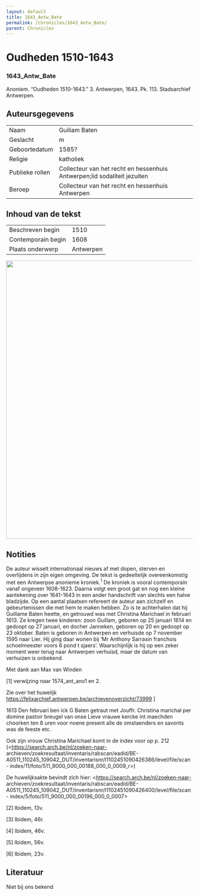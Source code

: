 ```yaml
---
layout: default
title: 1643_Antw_Bate
permalink: /chronicles/1643_Antw_Bate/
parent: Chronicles
--- 
```



# Oudheden 1510-1643 

### 1643_Antw_Bate 

Anoniem. “Oudheden 1510-1643.” 3. Antwerpen, 1643. Pk. 113. Stadsarchief Antwerpen. 

## Auteursgegevens 

| | | 
| --------------- | --------------- | 
| Naam | Guiliam Baten | 
| Geslacht | m | 
| Geboortedatum | 1585? | 
| Religie | katholiek | 
| Publieke rollen | Collecteur van het recht en hessenhuis Antwerpen;lid sodaliteit jezuiten | 
| Beroep | Collecteur van het recht en hessenhuis Antwerpen | 

## Inhoud van de tekst 

| | | 
| --------------- | --------------- | 
| Beschreven begin | 1510 | 
| Contemporain begin | 1608 | 
| Plaats onderwerp | Antwerpen | 

[<img src="..\..\barplots_chronicles\1643_Antw_Bate.jpg" width="750"/>](..\..\barplots_chronicles\1643_Antw_Bate.jpg) 

## Notities 

De auteur wisselt internationaal nieuws af met dopen, sterven en overlijdens
in zijn eigen omgeving. De tekst is gedeeltelijk overeenkomstig met een
Antwerpse anonieme kroniek.<sup>1</sup> De kroniek is vooral contemporain
vanaf ongeveer 1608-1623. Daarna volgt een groot gat en nog een kleine
aantekening over 1641-1643 in een ander handschrift van slechts een halve
bladzijde. Op een aantal plaatsen refereert de auteur aan zichzelf en
gebeurtenissen die met hem te maken hebben. Zo is te achterhalen dat hij
Guillame Baten heette, en getrouwd was met Christina Marichael in februari
1613. Ze kregen twee kinderen: zoon Guillam, geboren op 25 januari 1614 en
gedoopt op 27 januari, en docher Janneken, geboren op 20 en gedoopt op 23
oktober. Baten is geboren in Antwerpen en verhuisde op 7 november 1595 naar
Lier. Hij ging daar wonen bij ‘Mr Anthony Sarrasin franchois schoelmeester
voors 6 pond t sjaers’. Waarschijnlijk is hij op een zeker moment weer terug
naar Antwerpen verhuisd, maar de datum van verhuizen is onbekend.

Met dank aan Max van Winden

[1] verwijzing naar 1574_ant_ano1 en 2.

Zie over het huwelijk
<https://felixarchief.antwerpen.be/archievenoverzicht/73999> ]

1613 Den februari ben ick G Baten getraut met Jouffr. Christina marichal per
domine pastoir breugel van onse  Lieve vrauwe kercke int maechden choorken ten
8 uren voor noene present alle de omstaenders en savonts was de feeste etc.

Ook zijn vrouw Christina Marichael komt in de index voor op p. 212
(<https://search.arch.be/nl/zoeken-naar-
archieven/zoekresultaat/inventaris/rabscan/eadid/BE-A0511_110245_109042_DUT/inventarisnr/I1102451090426386/level/file/scan-
index/11/foto/511_9000_000_00188_000_0_0009_r>)

De huwelijksakte bevindt zich hier: <https://search.arch.be/nl/zoeken-naar-
archieven/zoekresultaat/inventaris/rabscan/eadid/BE-A0511_110245_109042_DUT/inventarisnr/I1102451090426400/level/file/scan-
index/5/foto/511_9000_000_00196_000_0_0007>

[2] Ibidem, 13v.

[3] Ibidem, 46r.

[4] Ibidem, 46v.

[5]  Ibidem, 56v.

[6] Ibidem, 23v.



## Literatuur 
Niet bij ons bekend


